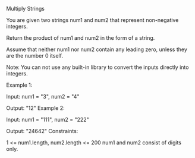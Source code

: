 Multiply Strings

You are given two strings num1 and num2 that represent non-negative integers.

Return the product of num1 and num2 in the form of a string.

Assume that neither num1 nor num2 contain any leading zero, unless they are the number 0 itself.

Note: You can not use any built-in library to convert the inputs directly into integers.

Example 1:

Input: num1 = "3", num2 = "4"

Output: "12"
Example 2:

Input: num1 = "111", num2 = "222"

Output: "24642"
Constraints:

1 <= num1.length, num2.length <= 200
num1 and num2 consist of digits only.

